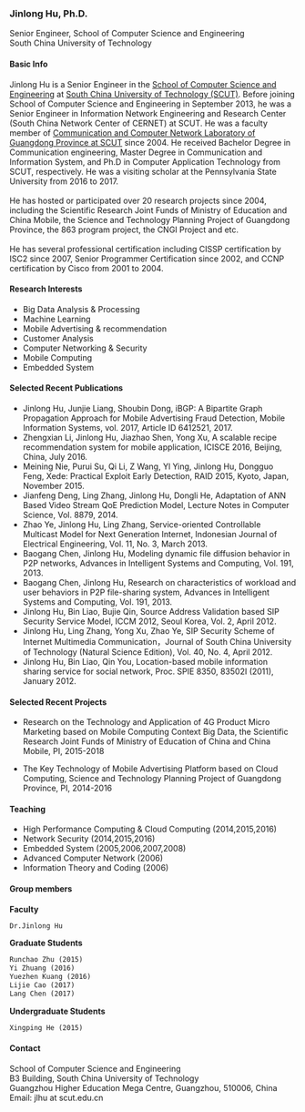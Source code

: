 
### Jinlong Hu, Ph.D.
Senior Engineer, School of Computer Science and Engineering <br>
South China University of Technology

 
#### Basic Info
Jinlong Hu is a Senior Engineer in the <a href="http://cs.scut.edu.cn/"> School of Computer Science and Engineering</a> at <a href="http://www.scut.edu.cn/">South China University of Technology (SCUT)</a>. Before joining School of Computer Science and Engineering in September 2013, he was a Senior Engineer in Information Network Engineering and Research Center (South China Network Center of CERNET) at SCUT. He was a faculty member of <a href="http://ccnl.scut.edu.cn/"> Communication and Computer Network Laboratory of Guangdong Province at SCUT</a> since 2004. He received Bachelor Degree in Communication engineering, Master Degree in Communication and Information System, and Ph.D in Computer Application Technology from SCUT, respectively. He was a visiting scholar at the Pennsylvania State University from 2016 to 2017.
<br>
<br>
He has hosted or participated over 20 research projects since 2004, including the Scientific Research Joint Funds of Ministry of Education and China Mobile, the Science and Technology Planning Project of Guangdong Province, the 863 program project, the CNGI Project and etc. 
<br>
<br>
He has several professional certification including CISSP certification by ISC2 since 2007, Senior Programmer Certification since 2002, and CCNP certification by Cisco from 2001 to 2004.
 
#### Research Interests

<ul>
<li>Big Data Analysis & Processing</li>
<li>Machine Learning</li>
<li>Mobile Advertising & recommendation</li> 
<li>Customer Analysis</li>
<li>Computer Networking & Security</li>
<li>Mobile Computing</li>
<li>Embedded System</li>
</ul>

#### Selected Recent Publications

<ul>
<li>Jinlong Hu, Junjie Liang, Shoubin Dong, iBGP: A Bipartite Graph Propagation Approach for Mobile Advertising Fraud Detection, Mobile Information Systems, vol. 2017, Article ID 6412521, 2017. </li>
<li>Zhengxian Li, Jinlong Hu, Jiazhao Shen, Yong Xu, A scalable recipe recommendation system for mobile application, ICISCE 2016, Beijing, China, July 2016.</li>
<li>Meining Nie, Purui Su, Qi Li, Z Wang, Yl Ying, Jinlong Hu, Dongguo Feng, Xede: Practical Exploit Early Detection, RAID 2015, Kyoto, Japan, November 2015.</li>
<li>Jianfeng Deng, Ling Zhang, Jinlong Hu, Dongli He, Adaptation of ANN Based Video Stream QoE Prediction Model, Lecture Notes in Computer Science, Vol. 8879, 2014.</li>
<li>Zhao Ye, Jinlong Hu, Ling Zhang, Service-oriented Controllable Multicast Model for Next Generation Internet, Indonesian Journal of Electrical Engineering, Vol. 11, No. 3, March 2013.</li>
<li>Baogang Chen, Jinlong Hu, Modeling dynamic file diffusion behavior in P2P networks, Advances in Intelligent Systems and Computing, Vol. 191, 2013.</li>
<li>Baogang Chen, Jinlong Hu, Research on characteristics of workload and user behaviors in P2P file-sharing system, Advances in Intelligent Systems and Computing, Vol. 191, 2013.</li>
<li>Jinlong Hu, Bin Liao, Bujie Qin, Source Address Validation based SIP Security Service Model, ICCM 2012, Seoul Korea, Vol. 2, April 2012.</li>
<li>Jinlong Hu, Ling Zhang, Yong Xu, Zhao Ye, SIP Security Scheme of Internet Multimedia Communication，Journal of South China University of Technology (Natural Science Edition), Vol. 40, No. 4, April 2012.</li>
<li>Jinlong Hu, Bin Liao, Qin You, Location-based mobile information sharing service for social network, Proc. SPIE 8350, 83502I (2011), January 2012.</li>
</ul>

#### Selected Recent Projects

<ul>
<li>Research on the Technology and Application of 4G Product Micro Marketing based on Mobile Computing Context Big Data, the Scientific Research Joint Funds of Ministry of Education of China and China Mobile, PI, 2015-2018
</li></ul>

<ul>
<li>The Key Technology of Mobile Advertising Platform based on Cloud Computing, Science and Technology Planning Project of Guangdong Province, PI, 2014-2016
</li></ul>



#### Teaching

<ul><li>High Performance Computing & Cloud Computing (2014,2015,2016)</li>  
<li>Network Security (2014,2015,2016)</li>
<li>Embedded System (2005,2006,2007,2008)</li>
<li>Advanced Computer Network (2006)</li>
<li>Information Theory and Coding (2006)
</li></ul>

#### Group members
**Faculty**

```markdown
Dr.Jinlong Hu
```

**Graduate Students**  
  
```markdown
Runchao Zhu (2015) 
Yi Zhuang (2016) 
Yuezhen Kuang (2016) 
Lijie Cao (2017) 
Lang Chen (2017)
```

**Undergraduate Students**  
  
  ```markdown
  Xingping He (2015)
  ```

#### Contact
School of Computer Science and Engineering<br>
B3 Building, South China University of Technology<br>
Guangzhou Higher Education Mega Centre, Guangzhou, 510006, China <br>
Email: jlhu at scut.edu.cn 




